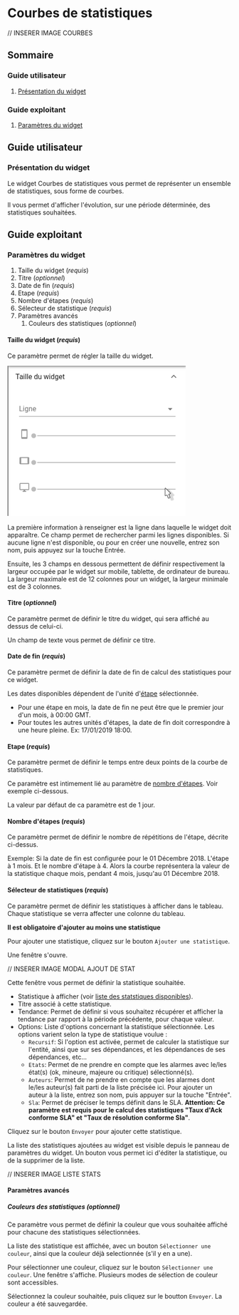 # Courbes de statistiques

// INSERER IMAGE COURBES

## Sommaire
### Guide utilisateur

1. [Présentation du widget](#presentation-du-widget)

### Guide exploitant

1. [Paramètres du widget](#parametres-du-widget)

## Guide utilisateur

### Présentation du widget

Le widget Courbes de statistiques vous permet de représenter un ensemble de statistiques, sous forme de courbes.

Il vous permet d'afficher l'évolution, sur une période déterminée, des statistiques souhaitées.

## Guide exploitant

### Paramètres du widget

1. Taille du widget (*requis*)
2. Titre (*optionnel*)
3. Date de fin (*requis*)
4. Etape (*requis*)
5. Nombre d'étapes (*requis*)
6. Sélecteur de statistique (*requis*)
7. Paramètres avancés
    1. Couleurs des statistiques (*optionnel*)

#### Taille du widget (*requis*)

Ce paramètre permet de régler la taille du widget.

![Paramètre Taille du widget](../../img/settings/widget-size.png "Paramètre Taille du widget")

La première information à renseigner est la ligne dans laquelle le widget doit apparaître. Ce champ permet de rechercher parmi les lignes disponibles. Si aucune ligne n'est disponible, ou pour en créer une nouvelle, entrez son nom, puis appuyez sur la touche Entrée.

Ensuite, les 3 champs en dessous permettent de définir respectivement la largeur occupée par le widget sur mobile, tablette, de ordinateur de bureau.
La largeur maximale est de 12 colonnes pour un widget, la largeur minimale est de 3 colonnes.

#### Titre (*optionnel*)

Ce paramètre permet de définir le titre du widget, qui sera affiché au dessus de celui-ci.

Un champ de texte vous permet de définir ce titre.

#### Date de fin (*requis*)

Ce paramètre permet de définir la date de fin de calcul des statistiques pour ce widget.

Les dates disponibles dépendent de l'unité d'[étape](#etape-requis) sélectionnée.

- Pour une étape en mois, la date de fin ne peut être que le premier jour d'un mois, à 00:00 GMT.
- Pour toutes les autres unités d'étapes, la date de fin doit correspondre à une heure pleine. Ex: 17/01/2019 18:00.

#### Etape (*requis*)

Ce paramètre permet de définir le temps entre deux points de la courbe de statistiques.

Ce paramètre est intimement lié au paramètre de [nombre d'étapes](#nombre-detapes-requis). Voir exemple ci-dessous.

La valeur par défaut de ca paramètre est de 1 jour.

#### Nombre d'étapes (*requis*)

Ce paramètre permet de définir le nombre de répétitions de l'étape, décrite ci-dessus.

Exemple: Si la date de fin est configurée pour le 01 Décembre 2018. L'étape à 1 mois. Et le nombre d'étape à 4. Alors la courbe représentera la valeur de la statistique chaque mois, pendant 4 mois, jusqu'au 01 Décembre 2018.

#### Sélecteur de statistiques (*requis*)

Ce paramètre permet de définir les statistiques à afficher dans le tableau. Chaque statistique se verra affecter une colonne du tableau.

**Il est obligatoire d'ajouter au moins une statistique**

Pour ajouter une statistique, cliquez sur le bouton ```Ajouter une statistique```.

Une fenêtre s'ouvre.

// INSERER IMAGE MODAL AJOUT DE STAT

Cette fenêtre vous permet de définir la statistique souhaitée.

- Statistique à afficher (voir [liste des statstiques disponibles](../index.md#les-statistiques-disponibles)).
- Titre associé à cette statistique.
- Tendance: Permet de définir si vous souhaitez récupérer et afficher la tendance par rapport à la période précédente, pour chaque valeur.
- Options: Liste d'options concernant la statistique sélectionnée. Les options varient selon la type de statistique voulue :
    - ```Recursif```: Si l'option est activée, permet de calculer la statistique sur l'entité, ainsi que sur ses dépendances, et les dépendances de ses dépendances, etc...
    - ```Etats```: Permet de ne prendre en compte que les alarmes avec le/les état(s) (ok, mineure, majeure ou critique) sélectionné(s).
    - ```Auteurs```: Permet de ne prendre en compte que les alarmes dont le/les auteur(s) fait parti de la liste précisée ici. Pour ajouter un auteur à la liste, entrez son nom, puis appuyer sur la touche "Entrée".
    - ```Sla```: Permet de préciser le temps définit dans le SLA. **Attention: Ce paramètre est requis pour le calcul des statistiques "Taux d'Ack conforme SLA" et "Taux de résolution conforme Sla"**.

Cliquez sur le bouton ```Envoyer``` pour ajouter cette statistique.

La liste des statistiques ajoutées au widget est visible depuis le panneau de paramètres du widget. Un bouton vous permet ici d'éditer la statistique, ou de la supprimer de la liste.

// INSERER IMAGE LISTE STATS

#### Paramètres avancés

##### Couleurs des statistiques (*optionnel*)

Ce paramètre vous permet de définir la couleur que vous souhaitée affiché pour chacune des statistiques sélectionnées.

La liste des statistique est affichée, avec un bouton ```Sélectionner une couleur```, ainsi que la couleur déjà selectionnée (s'il y en a une).

Pour sélectionner une couleur, cliquez sur le bouton ```Sélectionner une couleur```. Une fenêtre s'affiche. Plusieurs modes de sélection de couleur sont accessibles.

Sélectionnez la couleur souhaitée, puis cliquez sur le boutton ```Envoyer```. La couleur a été sauvegardée.
